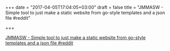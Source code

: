 +++
date = "2017-04-05T17:04:05+03:00"
draft = false
title = "JMMASW - Simple tool to just make a static website from go-style templates and a json file  #reddit"

+++

<p><a href="https://t.co/8lVwHmcHg8">JMMASW - Simple tool to just make a static website from go-style templates and a json file  #reddit</a></p>